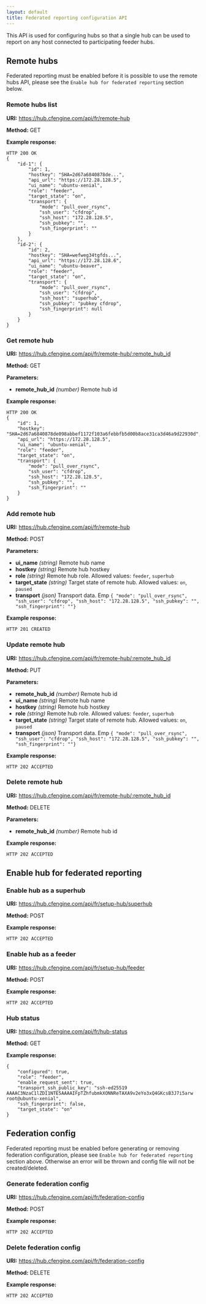```yaml
---
layout: default
title: Federated reporting configuration API
---
```


This API is used for configuring hubs so that a single hub can be used to report on any host connected to participating feeder hubs.

## Remote hubs

Federated reporting must be enabled before it is possible to use the remote hubs API, please
see the `Enable hub for federated reporting` section below.

### Remote hubs list

**URI:** https://hub.cfengine.com/api/fr/remote-hub

**Method:** GET

**Example response:**

```
HTTP 200 OK
{
    "id-1": {
        "id": 1,
        "hostkey": "SHA=2d67a6840878de...",
        "api_url": "https://172.28.128.5",
        "ui_name": "ubuntu-xenial",
        "role": "feeder",
        "target_state": "on",
        "transport": {
            "mode": "pull_over_rsync",
            "ssh_user": "cfdrop",
            "ssh_host": "172.28.128.5",
            "ssh_pubkey": "",
            "ssh_fingerprint": ""
        }
    },
    "id-2": {
        "id": 2,
        "hostkey": "SHA=wefweg34tgfds...",
        "api_url": "https://172.28.128.6",
        "ui_name": "ubuntu-beaver",
        "role": "feeder",
        "target_state": "on",
        "transport": {
            "mode": "pull_over_rsync",
            "ssh_user": "cfdrop",
            "ssh_host": "superhub",
            "ssh_pubkey": "pubkey cfdrop",
            "ssh_fingerprint": null
        }
    }
}
```

### Get remote hub

**URI:** https://hub.cfengine.com/api/fr/remote-hub/:remote_hub_id

**Method:** GET

**Parameters:**

- **remote_hub_id** _(number)_
  Remote hub id

**Example response:**

```
HTTP 200 OK
{
    "id": 1,
    "hostkey": "SHA=2d67a6840878de098abbef1172f103a6febbfb5d00b8ace31ca3d46a9d22930d",
    "api_url": "https://172.28.128.5",
    "ui_name": "ubuntu-xenial",
    "role": "feeder",
    "target_state": "on",
    "transport": {
        "mode": "pull_over_rsync",
        "ssh_user": "cfdrop",
        "ssh_host": "172.28.128.5",
        "ssh_pubkey": "",
        "ssh_fingerprint": ""
    }
}
```

### Add remote hub

**URI:** https://hub.cfengine.com/api/fr/remote-hub

**Method:** POST

**Parameters:**

- **ui_name** _(string)_
  Remote hub name
- **hostkey** _(string)_
  Remote hub hostkey
- **role** _(string)_
  Remote hub role. Allowed values: `feeder`, `superhub`
- **target_state** _(string)_
  Target state of remote hub. Allowed values: `on`, `paused`
- **transport** _(json)_
  Transport data. Emp `{ "mode": "pull_over_rsync", "ssh_user": "cfdrop", "ssh_host": "172.28.128.5", "ssh_pubkey": "", "ssh_fingerprint": ""}`

**Example response:**

```
HTTP 201 CREATED
```

### Update remote hub

**URI:** https://hub.cfengine.com/api/fr/remote-hub/:remote_hub_id

**Method:** PUT

**Parameters:**

- **remote_hub_id** _(number)_
  Remote hub id
- **ui_name** _(string)_
  Remote hub name
- **hostkey** _(string)_
  Remote hub hostkey
- **role** _(string)_
  Remote hub role. Allowed values: `feeder`, `superhub`
- **target_state** _(string)_
  Target state of remote hub. Allowed values: `on`, `paused`
- **transport** _(json)_
  Transport data. Emp `{ "mode": "pull_over_rsync", "ssh_user": "cfdrop", "ssh_host": "172.28.128.5", "ssh_pubkey": "", "ssh_fingerprint": ""}`

**Example response:**

```
HTTP 202 ACCEPTED
```

### Delete remote hub

**URI:** https://hub.cfengine.com/api/fr/remote-hub/:remote_hub_id

**Method:** DELETE

**Parameters:**

- **remote_hub_id** _(number)_
  Remote hub id

**Example response:**

```
HTTP 202 ACCEPTED
```

## Enable hub for federated reporting

### Enable hub as a superhub

**URI:** https://hub.cfengine.com/api/fr/setup-hub/superhub

**Method:** POST

**Example response:**

```
HTTP 202 ACCEPTED
```

### Enable hub as a feeder

**URI:** https://hub.cfengine.com/api/fr/setup-hub/feeder

**Method:** POST

**Example response:**

```
HTTP 202 ACCEPTED
```

### Hub status

**URI:** https://hub.cfengine.com/api/fr/hub-status

**Method:** GET

**Example response:**

```
{
    "configured": true,
    "role": "feeder",
    "enable_request_sent": true,
    "transport_ssh_public_key": "ssh-ed25519 AAAAC3NzaC1lZDI1NTE5AAAAIFpTZhfubmkXONNReTAXA9v2eYo3xQ4GKcsB3J7i5arw root@ubuntu-xenial",
    "ssh_fingerprint": false,
    "target_state": "on"
}
```

## Federation config

Federated reporting must be enabled before generating or removing federation configuration, please
see `Enable hub for federated reporting` section above. Otherwise an error will be thrown and
config file will not be created/deleted.

### Generate federation config

**URI:** https://hub.cfengine.com/api/fr/federation-config

**Method:** POST

**Example response:**

```
HTTP 202 ACCEPTED
```

### Delete federation config

**URI:** https://hub.cfengine.com/api/fr/federation-config

**Method:** DELETE

**Example response:**

```
HTTP 202 ACCEPTED
```
